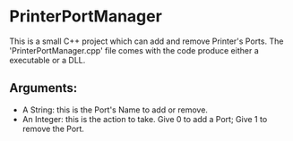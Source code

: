 # PrinterPortManager

This is a small C++ project which can add and remove Printer's Ports. The 'PrinterPortManager.cpp' file comes with the code produce either a executable or a DLL. 

## Arguments:
- A String: this is the Port's Name to add or remove. 
- An Integer: this is the action to take. Give 0 to add a Port; Give 1 to remove the Port.  